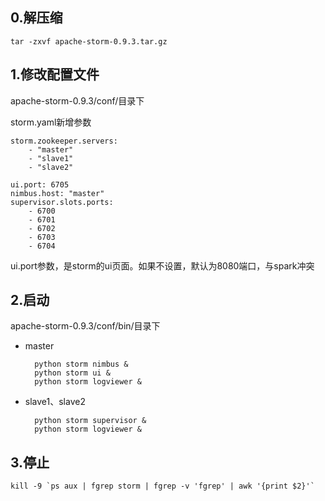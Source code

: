 ## 0.解压缩

	tar -zxvf apache-storm-0.9.3.tar.gz

## 1.修改配置文件

apache-storm-0.9.3/conf/目录下

storm.yaml新增参数

	storm.zookeeper.servers:
		- "master"
		- "slave1"
		- "slave2"
	
	ui.port: 6705
	nimbus.host: "master"
	supervisor.slots.ports:
		- 6700
		- 6701
		- 6702
		- 6703
		- 6704
	
ui.port参数，是storm的ui页面。如果不设置，默认为8080端口，与spark冲突

## 2.启动
apache-storm-0.9.3/conf/bin/目录下

- master

		python storm nimbus &
		python storm ui &
		python storm logviewer &

- slave1、slave2
	
		python storm supervisor &
		python storm logviewer &

## 3.停止

	kill -9 `ps aux | fgrep storm | fgrep -v 'fgrep' | awk '{print $2}'` 
